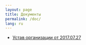 ```yaml
---
layout: page
title: Документы
permalink: /doc/
lang: ru
---
```


* [Устав организации от 2017.07.27](AoA-2017.07.27.pdf)

